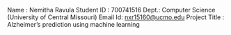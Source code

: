 Name : Nemitha Ravula
Student ID : 700741516
Dept.: Computer Science (University of Central Missouri)
Email Id: nxr15160@ucmo.edu
Project Title : Alzheimer’s prediction using machine learning
